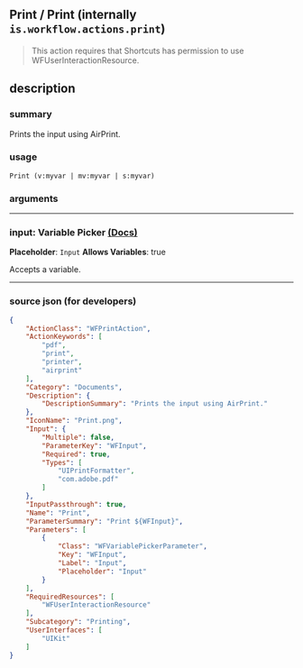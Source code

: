 
## Print / Print (internally `is.workflow.actions.print`)

> This action requires that Shortcuts has permission to use WFUserInteractionResource.


## description

### summary

Prints the input using AirPrint.


### usage
```
Print (v:myvar | mv:myvar | s:myvar)
```

### arguments

---

### input: Variable Picker [(Docs)](https://pfgithub.github.io/shortcutslang/gettingstarted#variable-picker-fields)
**Placeholder**: ```
		Input
		```
**Allows Variables**: true



Accepts a variable.

---

### source json (for developers)

```json
{
	"ActionClass": "WFPrintAction",
	"ActionKeywords": [
		"pdf",
		"print",
		"printer",
		"airprint"
	],
	"Category": "Documents",
	"Description": {
		"DescriptionSummary": "Prints the input using AirPrint."
	},
	"IconName": "Print.png",
	"Input": {
		"Multiple": false,
		"ParameterKey": "WFInput",
		"Required": true,
		"Types": [
			"UIPrintFormatter",
			"com.adobe.pdf"
		]
	},
	"InputPassthrough": true,
	"Name": "Print",
	"ParameterSummary": "Print ${WFInput}",
	"Parameters": [
		{
			"Class": "WFVariablePickerParameter",
			"Key": "WFInput",
			"Label": "Input",
			"Placeholder": "Input"
		}
	],
	"RequiredResources": [
		"WFUserInteractionResource"
	],
	"Subcategory": "Printing",
	"UserInterfaces": [
		"UIKit"
	]
}
```
